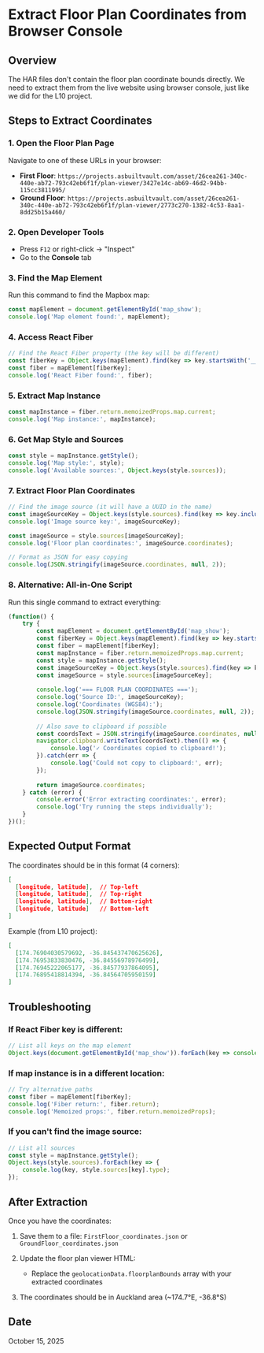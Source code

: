 # Extract Floor Plan Coordinates from Browser Console

## Overview
The HAR files don't contain the floor plan coordinate bounds directly. We need to extract them from the live website using browser console, just like we did for the L10 project.

## Steps to Extract Coordinates

### 1. Open the Floor Plan Page
Navigate to one of these URLs in your browser:
- **First Floor**: `https://projects.asbuiltvault.com/asset/26cea261-340c-440e-ab72-793c42eb6f1f/plan-viewer/3427e14c-ab69-46d2-94bb-115cc3811995/`
- **Ground Floor**: `https://projects.asbuiltvault.com/asset/26cea261-340c-440e-ab72-793c42eb6f1f/plan-viewer/2773c270-1382-4c53-8aa1-8dd25b15a460/`

### 2. Open Developer Tools
- Press `F12` or right-click → "Inspect"
- Go to the **Console** tab

### 3. Find the Map Element
Run this command to find the Mapbox map:
```javascript
const mapElement = document.getElementById('map_show');
console.log('Map element found:', mapElement);
```

### 4. Access React Fiber
```javascript
// Find the React Fiber property (the key will be different)
const fiberKey = Object.keys(mapElement).find(key => key.startsWith('__reactFiber$'));
const fiber = mapElement[fiberKey];
console.log('React Fiber found:', fiber);
```

### 5. Extract Map Instance
```javascript
const mapInstance = fiber.return.memoizedProps.map.current;
console.log('Map instance:', mapInstance);
```

### 6. Get Map Style and Sources
```javascript
const style = mapInstance.getStyle();
console.log('Map style:', style);
console.log('Available sources:', Object.keys(style.sources));
```

### 7. Extract Floor Plan Coordinates
```javascript
// Find the image source (it will have a UUID in the name)
const imageSourceKey = Object.keys(style.sources).find(key => key.includes('-image-source'));
console.log('Image source key:', imageSourceKey);

const imageSource = style.sources[imageSourceKey];
console.log('Floor plan coordinates:', imageSource.coordinates);

// Format as JSON for easy copying
console.log(JSON.stringify(imageSource.coordinates, null, 2));
```

### 8. Alternative: All-in-One Script
Run this single command to extract everything:
```javascript
(function() {
    try {
        const mapElement = document.getElementById('map_show');
        const fiberKey = Object.keys(mapElement).find(key => key.startsWith('__reactFiber$'));
        const fiber = mapElement[fiberKey];
        const mapInstance = fiber.return.memoizedProps.map.current;
        const style = mapInstance.getStyle();
        const imageSourceKey = Object.keys(style.sources).find(key => key.includes('-image-source'));
        const imageSource = style.sources[imageSourceKey];
        
        console.log('=== FLOOR PLAN COORDINATES ===');
        console.log('Source ID:', imageSourceKey);
        console.log('Coordinates (WGS84):');
        console.log(JSON.stringify(imageSource.coordinates, null, 2));
        
        // Also save to clipboard if possible
        const coordsText = JSON.stringify(imageSource.coordinates, null, 2);
        navigator.clipboard.writeText(coordsText).then(() => {
            console.log('✓ Coordinates copied to clipboard!');
        }).catch(err => {
            console.log('Could not copy to clipboard:', err);
        });
        
        return imageSource.coordinates;
    } catch (error) {
        console.error('Error extracting coordinates:', error);
        console.log('Try running the steps individually');
    }
})();
```

## Expected Output Format

The coordinates should be in this format (4 corners):
```json
[
  [longitude, latitude],  // Top-left
  [longitude, latitude],  // Top-right
  [longitude, latitude],  // Bottom-right
  [longitude, latitude]   // Bottom-left
]
```

Example (from L10 project):
```json
[
  [174.76904030579692, -36.845437470625626],
  [174.76953833830476, -36.84556978976499],
  [174.76945222065177, -36.84577937864095],
  [174.76895418814394, -36.84564705950159]
]
```

## Troubleshooting

### If React Fiber key is different:
```javascript
// List all keys on the map element
Object.keys(document.getElementById('map_show')).forEach(key => console.log(key));
```

### If map instance is in a different location:
```javascript
// Try alternative paths
const fiber = mapElement[fiberKey];
console.log('Fiber return:', fiber.return);
console.log('Memoized props:', fiber.return.memoizedProps);
```

### If you can't find the image source:
```javascript
// List all sources
const style = mapInstance.getStyle();
Object.keys(style.sources).forEach(key => {
    console.log(key, style.sources[key].type);
});
```

## After Extraction

Once you have the coordinates:

1. Save them to a file: `FirstFloor_coordinates.json` or `GroundFloor_coordinates.json`

2. Update the floor plan viewer HTML:
   - Replace the `geolocationData.floorplanBounds` array with your extracted coordinates

3. The coordinates should be in Auckland area (~174.7°E, -36.8°S)

## Date
October 15, 2025


